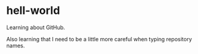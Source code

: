 # hell-world
Learning about GitHub.

Also learning that I need to be a little more careful when typing repository names.
